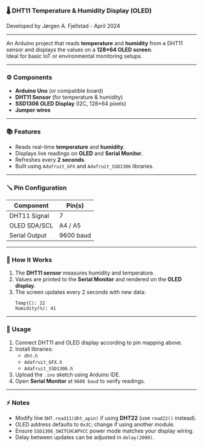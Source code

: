 ### 🌡️ DHT11 Temperature & Humidity Display (OLED)
Developed by Jørgen A. Fjellstad - April 2024

_______________________________________________________________________________________________________________________________________

An Arduino project that reads **temperature** and **humidity** from a DHT11 sensor and displays the values on a **128×64 OLED screen**.  
Ideal for basic IoT or environmental monitoring setups.

_______________________________________________________________________________________________________________________________________

### ⚙️ Components
-  **Arduino Uno** (or compatible board)  
-  **DHT11 Sensor** (for temperature & humidity)  
-  **SSD1306 OLED Display** (I2C, 128×64 pixels)  
-  **Jumper wires**

_______________________________________________________________________________________________________________________________________

### 📚 Features
- Reads real-time **temperature** and **humidity**.  
- Displays live readings on **OLED** and **Serial Monitor**.  
- Refreshes every **2 seconds**.  
- Built using `Adafruit_GFX` and `Adafruit_SSD1306` libraries.

_______________________________________________________________________________________________________________________________________

### 🪛 Pin Configuration
| Component | Pin(s) |
|------------|--------|
| DHT11 Signal | 7 |
| OLED SDA/SCL | A4 / A5 |
| Serial Output | 9600 baud |

_______________________________________________________________________________________________________________________________________

### 🚀 How It Works
1. The **DHT11 sensor** measures humidity and temperature.  
2. Values are printed to the **Serial Monitor** and rendered on the **OLED display**.  
3. The screen updates every 2 seconds with new data:
   ```
   Temp(C): 22
   Humidity(%): 41
   ```

_______________________________________________________________________________________________________________________________________

### 🧠 Usage
1. Connect DHT11 and OLED display according to pin mapping above.  
2. Install libraries:
   - `dht.h`
   - `Adafruit_GFX.h`
   - `Adafruit_SSD1306.h`
3. Upload the `.ino` sketch using Arduino IDE.  
4. Open **Serial Monitor** at `9600 baud` to verify readings.

_______________________________________________________________________________________________________________________________________

### ⚡ Notes
- Modify line `DHT.read11(dht_apin)` if using **DHT22** (use `read22()` instead).  
- OLED address defaults to `0x3C`; change if using another module.  
- Ensure `SSD1306_SWITCHCAPVCC` power mode matches your display wiring.  
- Delay between updates can be adjusted in `delay(2000)`.

